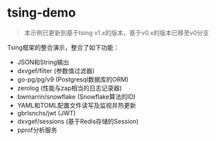 # tsing-demo

> 本示例已更新到基于tsing v1.x的版本，基于v0.x的版本已移至v0分支

Tsing框架的整合演示，整合了如下功能：
- JSON和String输出
- dxvgef/filter (参数值过滤器)
- go-pg/pg/v9 (Postgresql数据库的ORM)
- zerolog (性能与zap相当的日志记录器)
- bwmarrin/snowflake (Snowflake算法的ID)
- YAML和TOML配置文件读写及监视并热更新
- gbrlsnchs/jwt (JWT)
- dxvgef/sessions (基于Redis存储的Session)
- pprof分析服务